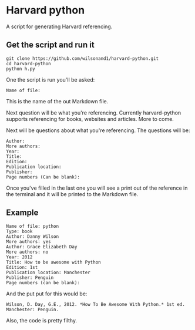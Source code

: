 # Harvard python

A script for generating Harvard referencing.

## Get the script and run it
```
git clone https://github.com/wilsonand1/harvard-python.git
cd harvard-python
python h.py
```

One the script is run you'll be asked:
```
Name of file:
```
This is the name of the out Markdown file.

Next question will be what you're referencing. Currently harvard-python supports referencing for books, websites and articles. More to come.

Next will be questions about what you're referencing. The questions will be:

```
Author:
More authors:
Year:
Title:
Edition:
Publication location:
Publisher:
Page numbers (Can be blank):
```

Once you've filled in the last one you will see a print out of the reference in the terminal and it will be printed to the Markdown file.

## Example

```
Name of file: python
Type: book
Author: Danny Wilson
More authors: yes
Author: Grace Elizabeth Day
More authors: no
Year: 2012
Title: How to be awesome with Python
Edition: 1st
Publication location: Manchester
Publisher: Penguin
Page numbers (can be blank):
```

And the put put for this would be:

```
Wilson, D. Day, G.E., 2012. *How To Be Awesome With Python.* 1st ed. Manchester: Penguin.
```

Also, the code is pretty filthy.
